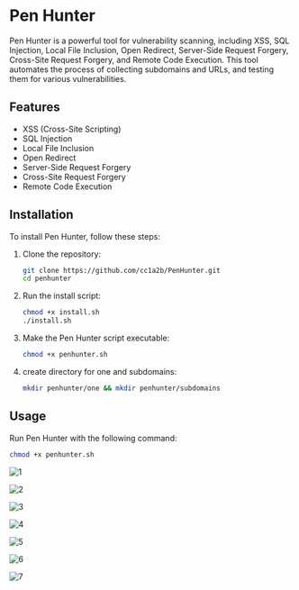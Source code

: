 # Pen Hunter

Pen Hunter is a powerful tool for vulnerability scanning, including XSS, SQL Injection, Local File Inclusion, Open Redirect, Server-Side Request Forgery, Cross-Site Request Forgery, and Remote Code Execution. This tool automates the process of collecting subdomains and URLs, and testing them for various vulnerabilities.

## Features

- XSS (Cross-Site Scripting)
- SQL Injection
- Local File Inclusion
- Open Redirect
- Server-Side Request Forgery
- Cross-Site Request Forgery
- Remote Code Execution

## Installation

To install Pen Hunter, follow these steps:

1. Clone the repository:
    ```bash
    git clone https://github.com/cc1a2b/PenHunter.git
    cd penhunter
    ```

2. Run the install script:
    ```bash
    chmod +x install.sh
    ./install.sh
    ```

3. Make the Pen Hunter script executable:
    ```bash
    chmod +x penhunter.sh
    ```

4. create directory for one and subdomains:
    ```bash
    mkdir penhunter/one && mkdir penhunter/subdomains
    ```

## Usage

Run Pen Hunter with the following command:

```bash
chmod +x penhunter.sh
```


![1](https://github.com/user-attachments/assets/657390e8-8130-4a74-9998-146b9b1534c7)

![2](https://github.com/user-attachments/assets/e36dc85a-21c0-49f6-979e-be55b7cf36cc)

![3](https://github.com/user-attachments/assets/51756c06-d786-4bd1-85b1-2e705365ab70)

![4](https://github.com/user-attachments/assets/aaa85bf9-146d-456c-9a01-c3852cf8afb4)

![5](https://github.com/user-attachments/assets/5fed5c32-9df7-418e-806c-11dec9f70427)

![6](https://github.com/user-attachments/assets/1a8861b6-cf14-4bc0-8e36-8d8e4fc6ed27)

![7](https://github.com/user-attachments/assets/516b8026-a1ea-4d31-870b-e17e292be115)


